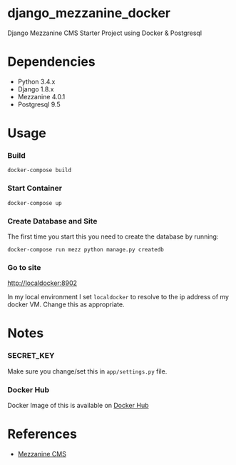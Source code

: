 # django_mezzanine_docker
Django Mezzanine CMS Starter Project using Docker & Postgresql

# Dependencies
- Python 3.4.x
- Django 1.8.x
- Mezzanine 4.0.1
- Postgresql 9.5

# Usage

### Build
    docker-compose build
    
### Start Container
    docker-compose up
    
### Create Database and Site
The first time you start this you need to create the database by running:
 
    docker-compose run mezz python manage.py createdb
    
### Go to site
[http://localdocker:8902](http://localdocker:8902)

In my local environment I set `localdocker` to resolve to the ip address of my docker VM. Change this as appropriate.

# Notes

### SECRET_KEY
Make sure you change/set this in `app/settings.py` file.

### Docker Hub
Docker Image of this is available on [Docker Hub](https://hub.docker.com/)

# References

- [Mezzanine CMS](http://mezzanine.jupo.org/)

